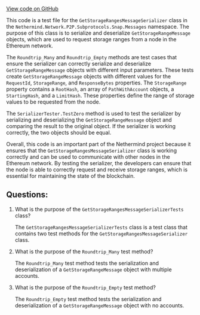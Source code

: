 [View code on GitHub](https://github.com/nethermindeth/nethermind/Nethermind.Network.Test/P2P/Subprotocols/Snap/Messages/GetStorageRangesMessageSerializerTests.cs)

This code is a test file for the `GetStorageRangesMessageSerializer` class in the `Nethermind.Network.P2P.Subprotocols.Snap.Messages` namespace. The purpose of this class is to serialize and deserialize `GetStorageRangeMessage` objects, which are used to request storage ranges from a node in the Ethereum network. 

The `Roundtrip_Many` and `Roundtrip_Empty` methods are test cases that ensure the serializer can correctly serialize and deserialize `GetStorageRangeMessage` objects with different input parameters. These tests create `GetStorageRangeMessage` objects with different values for the `RequestId`, `StorageRange`, and `ResponseBytes` properties. The `StorageRange` property contains a `RootHash`, an array of `PathWithAccount` objects, a `StartingHash`, and a `LimitHash`. These properties define the range of storage values to be requested from the node. 

The `SerializerTester.TestZero` method is used to test the serializer by serializing and deserializing the `GetStorageRangeMessage` object and comparing the result to the original object. If the serializer is working correctly, the two objects should be equal. 

Overall, this code is an important part of the Nethermind project because it ensures that the `GetStorageRangesMessageSerializer` class is working correctly and can be used to communicate with other nodes in the Ethereum network. By testing the serializer, the developers can ensure that the node is able to correctly request and receive storage ranges, which is essential for maintaining the state of the blockchain.
## Questions: 
 1. What is the purpose of the `GetStorageRangesMessageSerializerTests` class?
    
    The `GetStorageRangesMessageSerializerTests` class is a test class that contains two test methods for the `GetStorageRangesMessageSerializer` class.

2. What is the purpose of the `Roundtrip_Many` test method?
    
    The `Roundtrip_Many` test method tests the serialization and deserialization of a `GetStorageRangeMessage` object with multiple accounts.

3. What is the purpose of the `Roundtrip_Empty` test method?
    
    The `Roundtrip_Empty` test method tests the serialization and deserialization of a `GetStorageRangeMessage` object with no accounts.